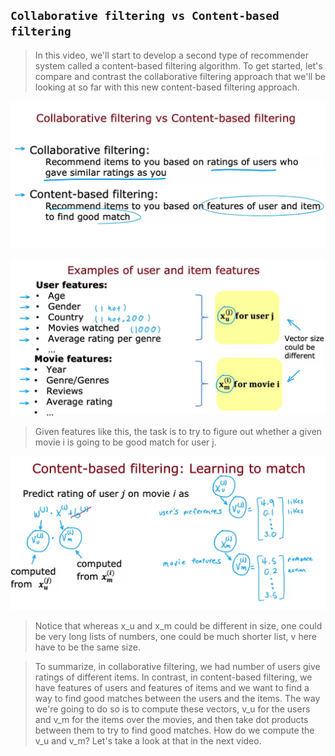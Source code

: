 ## `Collaborative filtering vs Content-based filtering`

> In this video, we'll start to develop a second type of recommender system called a content-based filtering algorithm. To get started, let's compare and contrast the collaborative filtering approach that we'll be looking at so far with this new content-based filtering approach.

![Alt text](<ref img/1.png>)

![Alt text](<ref img/2.png>)

> Given features like this, the task is to try to figure out whether a given movie i is going to be good match for user j. 

![Alt text](<ref img/3.png>)

> Notice that whereas x_u and x_m could be different in size, one could be very long lists of numbers, one could be much shorter list, v here have to be the same size. 

> To summarize, in collaborative filtering, we had number of users give ratings of different items. In contrast, in content-based filtering, we have features of users and features of items and we want to find a way to find good matches between the users and the items. The way we're going to do so is to compute these vectors, v_u for the users and v_m for the items over the movies, and then take dot products between them to try to find good matches. How do we compute the v_u and v_m? Let's take a look at that in the next video.